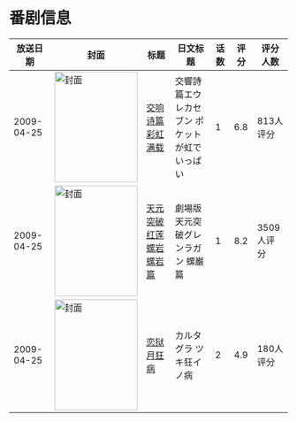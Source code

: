 # 番剧信息

|放送日期|封面|标题|日文标题|话数|评分|评分人数|
|---|---|---|---|---|---|---|
|2009-04-25|<img src="//lain.bgm.tv/pic/cover/c/ba/1b/1759_9D44k.jpg" alt="封面" style="width:150px;height:200px;object-fit:cover;">|[交响诗篇 彩虹满载](https://bangumi.tv/subject/1759)|交響詩篇エウレカセブン ポケットが虹でいっぱい|1|6.8|813人评分|
|2009-04-25|<img src="//lain.bgm.tv/pic/cover/c/43/e0/3996_YC2Qp.jpg" alt="封面" style="width:150px;height:200px;object-fit:cover;">|[天元突破红莲螺岩 螺岩篇](https://bangumi.tv/subject/3996)|劇場版 天元突破グレンラガン 螺巌篇|1|8.2|3509人评分|
|2009-04-25|<img src="/img/no_icon_subject.png" alt="封面" style="width:150px;height:200px;object-fit:cover;">|[恋狱 月狂病](https://bangumi.tv/subject/39541)|カルタグラ ツキ狂イノ病|2|4.9|180人评分|
